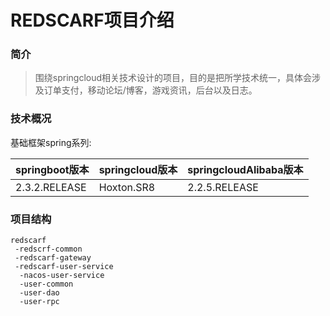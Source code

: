 # REDSCARF项目介绍

### 简介
> 围绕springcloud相关技术设计的项目，目的是把所学技术统一，具体会涉及订单支付，移动论坛/博客，游戏资讯，后台以及日志。

### 技术概况

基础框架spring系列:

| springboot版本 | springcloud版本 | springcloudAlibaba版本 |
| ------------- | -------------- | ---------------- |
| 2.3.2.RELEASE | Hoxton.SR8 | 2.2.5.RELEASE |


### 项目结构
```
redscarf
 -redscrf-common
 -redscarf-gateway
 -redscarf-user-service
  -nacos-user-service
  -user-common
  -user-dao
  -user-rpc
```
